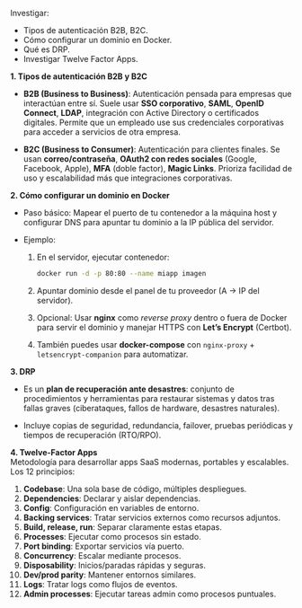 Investigar:
- Tipos de autenticación B2B, B2C.
- Cómo configurar un dominio en Docker.
- Qué es DRP.
- Investigar Twelve Factor Apps.

**1. Tipos de autenticación B2B y B2C**

- **B2B (Business to Business)**: Autenticación pensada para empresas que interactúan entre sí. Suele usar **SSO corporativo**, **SAML**, **OpenID Connect**, **LDAP**, integración con Active Directory o certificados digitales. Permite que un empleado use sus credenciales corporativas para acceder a servicios de otra empresa.

- **B2C (Business to Consumer)**: Autenticación para clientes finales. Se usan **correo/contraseña**, **OAuth2 con redes sociales** (Google, Facebook, Apple), **MFA** (doble factor), **Magic Links**. Prioriza facilidad de uso y escalabilidad más que integraciones corporativas.

**2. Cómo configurar un dominio en Docker**

- Paso básico: Mapear el puerto de tu contenedor a la máquina host y configurar DNS para apuntar tu dominio a la IP pública del servidor.

- Ejemplo:
    1. En el servidor, ejecutar contenedor:
        ```bash
		docker run -d -p 80:80 --name miapp imagen
        ```

    2. Apuntar dominio desde el panel de tu proveedor (A → IP del servidor).

    3. Opcional: Usar **nginx** como _reverse proxy_ dentro o fuera de Docker para servir el dominio y manejar HTTPS con **Let’s Encrypt** (Certbot).

    4. También puedes usar **docker-compose** con `nginx-proxy` + `letsencrypt-companion` para automatizar.

**3. DRP**
- Es un **plan de recuperación ante desastres**: conjunto de procedimientos y herramientas para restaurar sistemas y datos tras fallas graves (ciberataques, fallos de hardware, desastres naturales).

- Incluye copias de seguridad, redundancia, failover, pruebas periódicas y tiempos de recuperación (RTO/RPO).

**4. Twelve-Factor Apps**  
Metodología para desarrollar apps SaaS modernas, portables y escalables. Los 12 principios:

1. **Codebase**: Una sola base de código, múltiples despliegues.
2. **Dependencies**: Declarar y aislar dependencias.
3. **Config**: Configuración en variables de entorno.
4. **Backing services**: Tratar servicios externos como recursos adjuntos.
5. **Build, release, run**: Separar claramente estas etapas.
6. **Processes**: Ejecutar como procesos sin estado.
7. **Port binding**: Exportar servicios vía puerto.
8. **Concurrency**: Escalar mediante procesos.
9. **Disposability**: Inicios/paradas rápidas y seguras.
10. **Dev/prod parity**: Mantener entornos similares.
11. **Logs**: Tratar logs como flujos de eventos.
12. **Admin processes**: Ejecutar tareas admin como procesos puntuales.